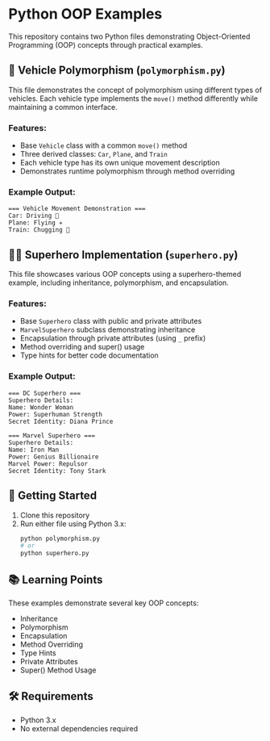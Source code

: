 # Python OOP Examples

This repository contains two Python files demonstrating Object-Oriented Programming (OOP) concepts through practical examples.

## 🚗 Vehicle Polymorphism (`polymorphism.py`)

This file demonstrates the concept of polymorphism using different types of vehicles. Each vehicle type implements the `move()` method differently while maintaining a common interface.

### Features:
- Base `Vehicle` class with a common `move()` method
- Three derived classes: `Car`, `Plane`, and `Train`
- Each vehicle type has its own unique movement description
- Demonstrates runtime polymorphism through method overriding

### Example Output:
```
=== Vehicle Movement Demonstration ===
Car: Driving 🚗
Plane: Flying ✈️
Train: Chugging 🚂
```

## 🦸‍♂️ Superhero Implementation (`superhero.py`)

This file showcases various OOP concepts using a superhero-themed example, including inheritance, polymorphism, and encapsulation.

### Features:
- Base `Superhero` class with public and private attributes
- `MarvelSuperhero` subclass demonstrating inheritance
- Encapsulation through private attributes (using `_` prefix)
- Method overriding and super() usage
- Type hints for better code documentation

### Example Output:
```
=== DC Superhero ===
Superhero Details:
Name: Wonder Woman
Power: Superhuman Strength
Secret Identity: Diana Prince

=== Marvel Superhero ===
Superhero Details:
Name: Iron Man
Power: Genius Billionaire
Marvel Power: Repulsor
Secret Identity: Tony Stark
```

## 🚀 Getting Started

1. Clone this repository
2. Run either file using Python 3.x:
   ```bash
   python polymorphism.py
   # or
   python superhero.py
   ```

## 📚 Learning Points

These examples demonstrate several key OOP concepts:
- Inheritance
- Polymorphism
- Encapsulation
- Method Overriding
- Type Hints
- Private Attributes
- Super() Method Usage

## 🛠️ Requirements

- Python 3.x
- No external dependencies required
